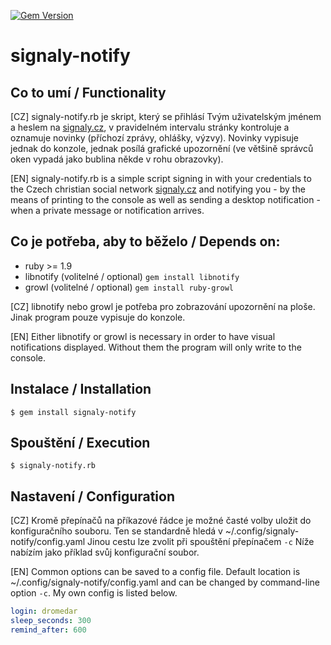[![Gem Version](https://badge.fury.io/rb/signaly-notify.svg)](http://badge.fury.io/rb/signaly-notify.svg)

# signaly-notify

## Co to umí / Functionality

[CZ] signaly-notify.rb je skript, který se přihlásí Tvým uživatelským
jménem a heslem na [signaly.cz](https://signaly.cz),
v pravidelném intervalu stránky kontroluje a oznamuje novinky
(příchozí zprávy, ohlášky, výzvy). Novinky vypisuje jednak
do konzole, jednak posílá grafické upozornění (ve většině správců oken
vypadá jako bublina někde v rohu obrazovky).

[EN] signaly-notify.rb is a simple script signing in with your credentials
to the Czech christian social network [signaly.cz](https://signaly.cz) and notifying you -
by the means of printing to the console as well as sending
a desktop notification - when a private message or notification
arrives.

## Co je potřeba, aby to běželo / Depends on:

* ruby >= 1.9
* libnotify (volitelné / optional) `gem install libnotify`
* growl (volitelné / optional) `gem install ruby-growl`

[CZ] libnotify nebo growl je potřeba pro zobrazování upozornění
na ploše. Jinak program pouze vypisuje do konzole.

[EN] Either libnotify or growl is necessary in order to have visual
notifications displayed. Without them the program will only write
to the console.

## Instalace / Installation

`$ gem install signaly-notify`

## Spouštění / Execution

`$ signaly-notify.rb`

## Nastavení / Configuration

[CZ] Kromě přepínačů na příkazové řádce je možné časté volby uložit
do konfiguračního souboru.
Ten se standardně hledá v ~/.config/signaly-notify/config.yaml
Jinou cestu lze zvolit při spouštění přepínačem `-c`
Níže nabízím jako příklad svůj konfigurační soubor.

[EN] Common options can be saved to a config file.
Default location is ~/.config/signaly-notify/config.yaml
and can be changed by command-line option `-c`.
My own config is listed below.

```yaml
login: dromedar
sleep_seconds: 300
remind_after: 600
```
